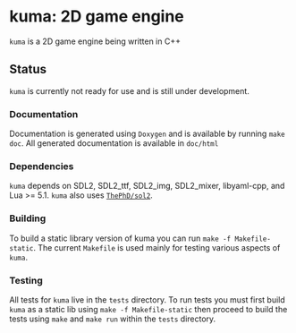 # kuma: 2D game engine
`kuma` is a 2D game engine being written in C++

## Status
`kuma` is currently not ready for use and is still under development.

### Documentation
Documentation is generated using `Doxygen` and is available by running `make doc`.
All generated documentation is available in `doc/html`

### Dependencies
`kuma` depends on SDL2, SDL2_ttf, SDL2_img, SDL2_mixer, libyaml-cpp, and Lua >= 5.1. `kuma` also uses
[`ThePhD/sol2`](https://github.com/ThePhD/sol2).

### Building

To build a static library version of kuma you can run `make -f
Makefile-static`.  The current `Makefile` is used mainly for testing various
aspects of `kuma`.

### Testing
All tests for `kuma` live in the `tests` directory. To run tests you must first
build `kuma` as a static lib using `make -f Makefile-static` then proceed to
build the tests using `make` and `make run` within the `tests` directory.
